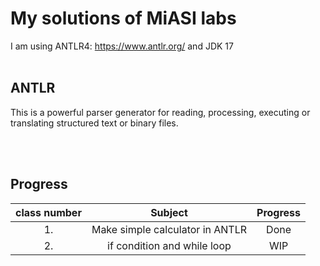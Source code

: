 # My solutions of MiASI labs


I am using ANTLR4: https://www.antlr.org/ and JDK 17
<br></br>

## ANTLR
This is a powerful parser generator for reading, processing,
executing or translating structured text or binary files.

<br></br>
## Progress


| class number |        Subject                       | Progress|
|:------------:| :-----------------------------------:|:-------:|
| 1.           | Make simple calculator in ANTLR      | Done    |
| 2.           | if condition and while loop          | WIP     |


